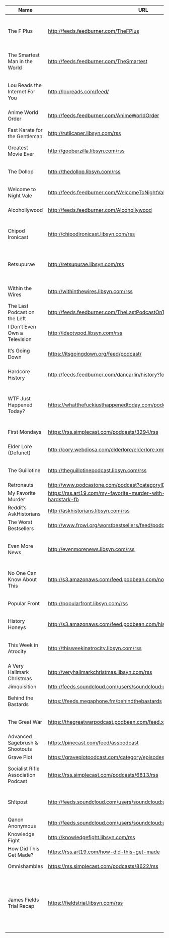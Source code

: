 <!DOCTYPE html>
<html>

<head>
  <meta charset="utf-8">
  <meta name="viewport" content="width=device-width, initial-scale=1.0">
  <title>podcasts.md</title>
  <link rel="stylesheet" href="https://stackedit.io/style.css" />
</head>

<body class="stackedit">
  <div class="stackedit__html">
<table>
<thead>
<tr>
<th>Name</th>
<th>URL</th>
<th>Description</th>
</tr>
</thead>
<tbody>
<tr>
<td>The F Plus</td>
<td><a href="http://feeds.feedburner.com/TheFPlus">http://feeds.feedburner.com/TheFPlus</a></td>
<td>people reading terrible internet posts</td>
</tr>
<tr>
<td>The Smartest Man in the World</td>
<td><a href="http://feeds.feedburner.com/TheSmartest">http://feeds.feedburner.com/TheSmartest</a></td>
<td>Greg Proops talks shit for about an hour</td>
</tr>
<tr>
<td>Lou Reads the Internet For You</td>
<td><a href="http://loureads.com/feed/">http://loureads.com/feed/</a></td>
<td>one dude reading terrible internet posts</td>
</tr>
<tr>
<td>Anime World Order</td>
<td><a href="http://feeds.feedburner.com/AnimeWorldOrder">http://feeds.feedburner.com/AnimeWorldOrder</a></td>
<td>nerds talkin’ anime</td>
</tr>
<tr>
<td>Fast Karate for the Gentleman</td>
<td><a href="http://rutilcaper.libsyn.com/rss">http://rutilcaper.libsyn.com/rss</a></td>
<td>nerds talkin’ anime and video games</td>
</tr>
<tr>
<td>Greatest Movie Ever</td>
<td><a href="http://gooberzilla.libsyn.com/rss">http://gooberzilla.libsyn.com/rss</a></td>
<td>nerds talkin’ movies</td>
</tr>
<tr>
<td>The Dollop</td>
<td><a href="http://thedollop.libsyn.com/rss">http://thedollop.libsyn.com/rss</a></td>
<td>comedian tells history stories to his buddy</td>
</tr>
<tr>
<td>Welcome to Night Vale</td>
<td><a href="http://feeds.feedburner.com/WelcomeToNightVale">http://feeds.feedburner.com/WelcomeToNightVale</a></td>
<td>it’s night vale</td>
</tr>
<tr>
<td>Alcohollywood</td>
<td><a href="http://feeds.feedburner.com/Alcohollywood">http://feeds.feedburner.com/Alcohollywood</a></td>
<td>talking about movies but with booze</td>
</tr>
<tr>
<td>Chipod Ironicast</td>
<td><a href="http://chipodironicast.libsyn.com/rss">http://chipodironicast.libsyn.com/rss</a></td>
<td>chip &amp; ironicus talk let’s plays, other stuff</td>
</tr>
<tr>
<td>Retsupurae</td>
<td><a href="http://retsupurae.libsyn.com/rss">http://retsupurae.libsyn.com/rss</a></td>
<td>beef &amp; beetus talk let’s plays and other stuff</td>
</tr>
<tr>
<td>Within the Wires</td>
<td><a href="http://withinthewires.libsyn.com/rss">http://withinthewires.libsyn.com/rss</a></td>
<td>from the night vale people</td>
</tr>
<tr>
<td>The Last Podcast on the Left</td>
<td><a href="http://feeds.feedburner.com/TheLastPodcastOnTheLeft">http://feeds.feedburner.com/TheLastPodcastOnTheLeft</a></td>
<td>true crime i guess?</td>
</tr>
<tr>
<td>I Don’t Even Own a Television</td>
<td><a href="http://ideotvpod.libsyn.com/rss">http://ideotvpod.libsyn.com/rss</a></td>
<td>books</td>
</tr>
<tr>
<td>It’s Going Down</td>
<td><a href="https://itsgoingdown.org/feed/podcast/">https://itsgoingdown.org/feed/podcast/</a></td>
<td>anarchist news &amp; discussion</td>
</tr>
<tr>
<td>Hardcore History</td>
<td><a href="http://feeds.feedburner.com/dancarlin/history?format=xml">http://feeds.feedburner.com/dancarlin/history?format=xml</a></td>
<td>extremely long history lectures</td>
</tr>
<tr>
<td>WTF Just Happened Today?</td>
<td><a href="https://whatthefuckjusthappenedtoday.com/podcasts/index.xml">https://whatthefuckjusthappenedtoday.com/podcasts/index.xml</a></td>
<td>a brief summary of everything terrible that’s happened today</td>
</tr>
<tr>
<td>First Mondays</td>
<td><a href="https://rss.simplecast.com/podcasts/3294/rss">https://rss.simplecast.com/podcasts/3294/rss</a></td>
<td>SCOTUS chat</td>
</tr>
<tr>
<td>Elder Lore (Defunct)</td>
<td><a href="http://cory.webdiosa.com/elderlore/elderlore.xml">http://cory.webdiosa.com/elderlore/elderlore.xml</a></td>
<td>elder scrolls lore deep dives</td>
</tr>
<tr>
<td>The Guillotine</td>
<td><a href="http://theguillotinepodcast.libsyn.com/rss">http://theguillotinepodcast.libsyn.com/rss</a></td>
<td>revolutionary news &amp; discussion</td>
</tr>
<tr>
<td>Retronauts</td>
<td><a href="http://www.podcastone.com/podcast?categoryID2=1060">http://www.podcastone.com/podcast?categoryID2=1060</a></td>
<td>retro gaming</td>
</tr>
<tr>
<td>My Favorite Murder</td>
<td><a href="https://rss.art19.com/my-favorite-murder-with-karen-kilgariff-and-georgia-hardstark-fb">https://rss.art19.com/my-favorite-murder-with-karen-kilgariff-and-georgia-hardstark-fb</a></td>
<td>true crime</td>
</tr>
<tr>
<td>Reddit’s AskHistorians</td>
<td><a href="http://askhistorians.libsyn.com/rss">http://askhistorians.libsyn.com/rss</a></td>
<td>history chat</td>
</tr>
<tr>
<td>The Worst Bestsellers</td>
<td><a href="http://www.frowl.org/worstbestsellers/feed/podcast/">http://www.frowl.org/worstbestsellers/feed/podcast/</a></td>
<td>books</td>
</tr>
<tr>
<td>Even More News</td>
<td><a href="http://evenmorenews.libsyn.com/rss">http://evenmorenews.libsyn.com/rss</a></td>
<td>companion to the Some More News youtube show</td>
</tr>
<tr>
<td>No One Can Know About This</td>
<td><a href="http://s3.amazonaws.com/feed.podbean.com/noonecanknowaboutthis/feed.xml">http://s3.amazonaws.com/feed.podbean.com/noonecanknowaboutthis/feed.xml</a></td>
<td>a podcast where they play every final fantasy</td>
</tr>
<tr>
<td>Popular Front</td>
<td><a href="http://popularfront.libsyn.com/rss">http://popularfront.libsyn.com/rss</a></td>
<td>modern warfare sorta</td>
</tr>
<tr>
<td>History Honeys</td>
<td><a href="http://s3.amazonaws.com/feed.podbean.com/historyhoneys/feed.xml">http://s3.amazonaws.com/feed.podbean.com/historyhoneys/feed.xml</a></td>
<td>married couple talks history</td>
</tr>
<tr>
<td>This Week in Atrocity</td>
<td><a href="http://thisweekinatrocity.libsyn.com/rss">http://thisweekinatrocity.libsyn.com/rss</a></td>
<td>i haven’t actually listened to this</td>
</tr>
<tr>
<td>A Very Hallmark Christmas</td>
<td><a href="http://veryhallmarkchristmas.libsyn.com/rss">http://veryhallmarkchristmas.libsyn.com/rss</a></td>
<td>hallmark movies</td>
</tr>
<tr>
<td>Jimquisition</td>
<td><a href="http://feeds.soundcloud.com/users/soundcloud:users:125332894/sounds.rss">http://feeds.soundcloud.com/users/soundcloud:users:125332894/sounds.rss</a></td>
<td>jim sterling</td>
</tr>
<tr>
<td>Behind the Bastards</td>
<td><a href="https://feeds.megaphone.fm/behindthebastards">https://feeds.megaphone.fm/behindthebastards</a></td>
<td>bios of the worst people in history</td>
</tr>
<tr>
<td>The Great War</td>
<td><a href="https://thegreatwarpodcast.podbean.com/feed.xml">https://thegreatwarpodcast.podbean.com/feed.xml</a></td>
<td>i also have’t listened to this yet</td>
</tr>
<tr>
<td>Advanced Sagebrush &amp; Shootouts</td>
<td><a href="https://pinecast.com/feed/asspodcast">https://pinecast.com/feed/asspodcast</a></td>
<td>or this</td>
</tr>
<tr>
<td>Grave Plot</td>
<td><a href="https://graveplotpodcast.com/category/episodes/feed/">https://graveplotpodcast.com/category/episodes/feed/</a></td>
<td></td>
</tr>
<tr>
<td>Socialist Rifle Association Podcast</td>
<td><a href="https://rss.simplecast.com/podcasts/6813/rss">https://rss.simplecast.com/podcasts/6813/rss</a></td>
<td>i mean it should be self-explanatory</td>
</tr>
<tr>
<td>Sh!tpost</td>
<td><a href="http://feeds.soundcloud.com/users/soundcloud:users:398592306/sounds.rss">http://feeds.soundcloud.com/users/soundcloud:users:398592306/sounds.rss</a></td>
<td>news for extremely online people</td>
</tr>
<tr>
<td>Qanon Anonymous</td>
<td><a href="http://feeds.soundcloud.com/users/soundcloud:users:492135420/sounds.rss">http://feeds.soundcloud.com/users/soundcloud:users:492135420/sounds.rss</a></td>
<td>qanon chat</td>
</tr>
<tr>
<td>Knowledge Fight</td>
<td><a href="http://knowledgefight.libsyn.com/rss">http://knowledgefight.libsyn.com/rss</a></td>
<td>alex jones chat</td>
</tr>
<tr>
<td>How Did This Get Made?</td>
<td><a href="https://rss.art19.com/how-did-this-get-made">https://rss.art19.com/how-did-this-get-made</a></td>
<td>movie chat</td>
</tr>
<tr>
<td>Omnishambles</td>
<td><a href="https://rss.simplecast.com/podcasts/8622/rss">https://rss.simplecast.com/podcasts/8622/rss</a></td>
<td>current events</td>
</tr>
<tr>
<td>James Fields Trial Recap</td>
<td><a href="https://fieldstrial.libsyn.com/rss">https://fieldstrial.libsyn.com/rss</a></td>
<td>one-and-done podcast doing a nightly summary of the james fields murder trial</td>
</tr>
</tbody>
</table></div>
</body>

</html>
